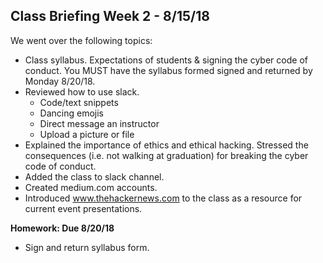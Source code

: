 ## Class Briefing Week 2 - 8/15/18
We went over the following topics:
* Class syllabus. Expectations of students & signing the cyber code of conduct. You MUST have the syllabus formed signed and returned by Monday 8/20/18.
* Reviewed how to use slack.
  * Code/text snippets
  * Dancing emojis
  * Direct message an instructor
  * Upload a picture or file
* Explained the importance of ethics and ethical hacking. Stressed the consequences (i.e. not walking at graduation) for breaking the cyber code of conduct.
* Added the class to slack channel.
* Created medium.com accounts.
* Introduced www.thehackernews.com to the class as a resource for current event presentations.

**Homework: Due 8/20/18** 
* Sign and return syllabus form.
